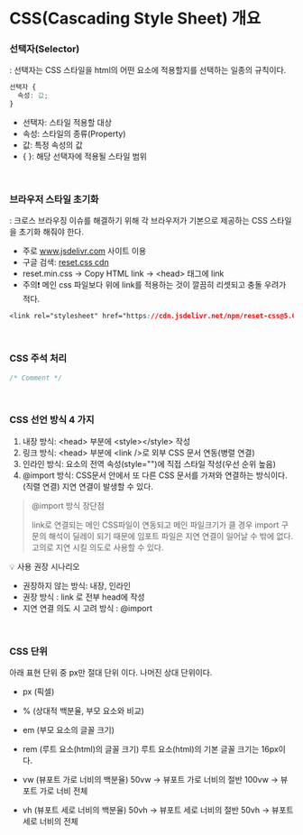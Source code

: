 # CSS(Cascading Style Sheet) 개요

### 선택자(Selector)

: 선택자는 CSS 스타일을 html의 어떤 요소에 적용할지를 선택하는 일종의 규칙이다. 

```css
선택자 {
  속성: 값;
}
```

- 선택자: 스타일 적용할 대상
- 속성: 스타일의 종류(Property)
- 값: 특정 속성의 값
- { }: 해당 선택자에 적용될 스타일 범위

<br>

### 브라우저 스타일 초기화

: 크로스 브라우징 이슈를 해결하기 위해 각 브라우저가 기본으로 제공하는 CSS 스타일을 초기화 해줘야 한다.

- 주로 www.jsdelivr.com 사이트 이용
- 구글 검색: [reset.css cdn](https://www.jsdelivr.com/package/npm/reset-css)
- reset.min.css -> Copy HTML link -> \<head> 태그에 link
- 주의❗️ 메인 css 파일보다 위에 link를 적용하는 것이 깔끔히 리셋되고 충돌 우려가 적다.

```css
<link rel="stylesheet" href="https://cdn.jsdelivr.net/npm/reset-css@5.0.1/reset.min.css">
```

<br>

### CSS 주석 처리
```css
/* Comment */
```

<br>

### CSS 선언 방식 4 가지
1. 내장 방식: \<head> 부분에 \<style>\</style> 작성
2. 링크 방식: \<head> 부분에 \<link />로 외부 CSS 문서 연동(병렬 연결)
3. 인라인 방식: 요소의 전역 속성(style="")에 직접 스타일 작성(우선 순위 높음)
4. @import 방식: CSS문서 안에서 또 다른 CSS 문서를 가져와 연결하는 방식이다.(직렬 연결) 지연 연결이 발생할 수 있다.

> @import 방식 장단점
> 
> link로 연결되는 메인 CSS파일이 연동되고 메인 파일크기가 클 경우 import 구문의 해석이 딜레이 되기 때문에 임포트 파일은 지연 연결이 일어날 수 밖에 없다. 고의로 지연 시킬 의도로 사용할 수 있다.

💡 사용 권장 시나리오
- 권장하지 않는 방식: 내장, 인라인
- 권장 방식 : link 로 전부 head에 작성
- 지연 연결 의도 시 고려 방식 : @import

<br>

### CSS 단위

아래 표현 단위 중 px만 절대 단위 이다. 나머진 상대 단위이다.

- px (픽셀)

- % (상대적 백분율, 부모 요소와 비교)

- em (부모 요소의 글꼴 크기)

- rem (루트 요소(html)의 글꼴 크기)
루트 요소(html)의 기본 글꼴 크기는 16px이다.

- vw (뷰포트 가로 너비의 백분율)
50vw -> 뷰포트 가로 너비의 절반
100vw -> 뷰포트 가로 너비 전체

- vh (뷰포트 세로 너비의 백분율)
50vh -> 뷰포트 세로 너비의 절반
50vh -> 뷰포트 세로 너비의 전체